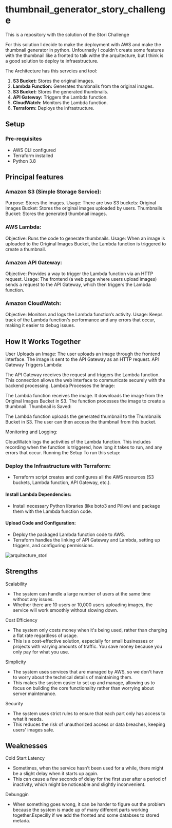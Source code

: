 # thumbnail_generator_story_challenge
This is a repository with the solution of the Stori Challenge

For this solution I decide to make the deployment with AWS and make the thumbnail generator in python. Unfournatly I couldn't create some features with the thumbnail like a fronted to talk withe the arquitecture, but I think is a good solution to deploy te infraestructure.

The Architecture has this servcies and tool:
1. **S3 Bucket:** Stores the original images.
2. **Lambda Function:** Generates thumbnails from the original images.
3. **S3 Bucket:** Stores the generated thumbnails.
4. **API Gateway:** Triggers the Lambda function.
5. **CloudWatch:** Monitors the Lambda function.
6. **Terraform:** Deploys the infrastructure.

## Setup

### Pre-requisites

- AWS CLI configured
- Terraform installed
- Python 3.8

## Principal features

### Amazon S3 (Simple Storage Service):

Purpose: Stores the images.
Usage: There are two S3 buckets:
Original Images Bucket: Stores the original images uploaded by users.
Thumbnails Bucket: Stores the generated thumbnail images.

### AWS Lambda:

Objective: Runs the code to generate thumbnails.
Usage: When an image is uploaded to the Original Images Bucket, the Lambda function is triggered to create a thumbnail.

### Amazon API Gateway:

Objective: Provides a way to trigger the Lambda function via an HTTP request.
Usage: The frontend (a web page where users upload images) sends a request to the API Gateway, which then triggers the Lambda function.

### Amazon CloudWatch:

Objective: Monitors and logs the Lambda function’s activity.
Usage: Keeps track of the Lambda function's performance and any errors that occur, making it easier to debug issues.


## How It Works Together

User Uploads an Image:
The user uploads an image through the frontend interface.
The image is sent to the API Gateway as an HTTP request.
API Gateway Triggers Lambda:

The API Gateway receives the request and triggers the Lambda function.
This connection allows the web interface to communicate securely with the backend processing.
Lambda Processes the Image:

The Lambda function receives the image.
It downloads the image from the Original Images Bucket in S3.
The function processes the image to create a thumbnail.
Thumbnail is Saved:

The Lambda function uploads the generated thumbnail to the Thumbnails Bucket in S3.
The user can then access the thumbnail from this bucket.

Monitoring and Logging:

CloudWatch logs the activities of the Lambda function. This includes recording when the function is triggered, how long it takes to run, and any errors that occur.
Running the Setup
To run this setup:

### Deploy the Infrastructure with Terraform:

- Terraform script creates and configures all the AWS resources (S3 buckets, Lambda function, API Gateway, etc.).

#### Install Lambda Dependencies:

- Install necessary Python libraries (like boto3 and Pillow) and package them with the Lambda function code.
  
#### Upload Code and Configuration:

- Deploy the packaged Lambda function code to AWS.
- Terraform handles the linking of API Gateway and Lambda, setting up triggers, and configuring permissions.

![arquitecture_stori](https://github.com/alanpross31/thumbnail_generator_story_challenge/assets/70664639/70fe8170-8ab2-493c-9708-deaa7b34f9cf)

## Strengths 
Scalability
-  The system can handle a large number of users at the same time without any issues.
-  Whether there are 10 users or 10,000 users uploading images, the service will work smoothly without slowing down.

Cost Efficiency
-  The system only costs money when it's being used, rather than charging a flat rate regardless of usage.
- This is a cost-effective solution, especially for small businesses or projects with varying amounts of traffic. You save money because you only pay for what you use.

Simplicity
- The system uses services that are managed by AWS, so we don't have to worry about the technical details of maintaining them.
- This makes the system easier to set up and manage, allowing us to focus on building the core functionality rather than worrying about server maintenance.

Security
- The system uses strict rules to ensure that each part only has access to what it needs.
- This reduces the risk of unauthorized access or data breaches, keeping users' images safe.

## Weaknesses

Cold Start Latency
- Sometimes, when the service hasn’t been used for a while, there might be a slight delay when it starts up again.
- This can cause a few seconds of delay for the first user after a period of inactivity, which might be noticeable and slightly inconvenient.

Debunggin
- When something goes wrong, it can be harder to figure out the problem because the system is made up of many different parts working together.Especilly if we add the fronted and some databses to stored metada.

